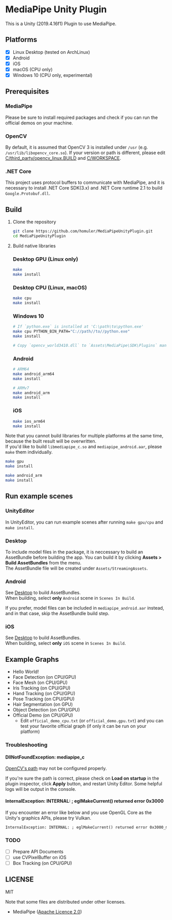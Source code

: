 # MediaPipe Unity Plugin
This is a Unity (2019.4.16f1) Plugin to use MediaPipe.

## Platforms
- [x] Linux Desktop (tested on ArchLinux)
- [x] Android
- [x] iOS
- [x] macOS (CPU only)
- [x] Windows 10 (CPU only, experimental)

## Prerequisites
### MediaPipe
Please be sure to install required packages and check if you can run the official demos on your machine.

### OpenCV
By default, it is assumed that OpenCV 3 is installed under `/usr` (e.g. `/usr/lib/libopencv_core.so`).
If your version or path is different, please edit [C/third_party/opencv_linux.BUILD](https://github.com/homuler/MediaPipeUnityPlugin/blob/master/C/third_party/opencv_linux.BUILD) and [C/WORKSPACE](https://github.com/homuler/MediaPipeUnityPlugin/blob/master/C/WORKSPACE).

### .NET Core
This project uses protocol buffers to communicate with MediaPipe, and it is necessary to install .NET Core SDK(3.x) and .NET Core runtime 2.1 to build `Google.Protobuf.dll`.

## Build
1. Clone the repository
    ```sh
    git clone https://github.com/homuler/MediaPipeUnityPlugin.git
    cd MediaPipeUnityPlugin
    ```

2. Build native libraries
    ### Desktop GPU (Linux only)
    ```sh
    make
    make install
    ```

    ### Desktop CPU (Linux, macOS)
    ```sh
    make cpu
    make install
    ```

    ### Windows 10
    ```sh
    # If `python.exe` is installed at 'C:\path\to\python.exe'
    make cpu PYTHON_BIN_PATH="C://path//to//python.exe"
    make install

    # Copy `opencv_world3410.dll` to `Assets\MediaPipe\SDK\Plugins` manually.
    ```

    ### Android
    ```sh
    # ARM64
    make android_arm64
    make install

    # ARMv7
    make android_arm
    make install
    ```

    ### iOS
    ```sh
    make ios_arm64
    make install
    ```

Note that you cannot build libraries for multiple platforms at the same time,
because the built result will be overwritten.\
If you'd like to build `libmediapipe_c.so` and `mediapipe_android.aar`, please `make` them individually.
```sh
make gpu
make install

make android_arm
make install
```

## Run example scenes
### UnityEditor
In UnityEditor, you can run example scenes after running `make gpu/cpu` and `make install`.

### Desktop
To include model files in the package, it is neccessary to build an AssetBundle before building the app.
You can build it by clicking **Assets > Build AssetBundles** from the menu.\
The AssetBundle file will be created under `Assets/StreamingAssets`.

### Android
See [Desktop](#Desktop) to build AssetBundles.\
When building, select **only** `Android` scene in `Scenes In Build`.

If you prefer, model files can be included in `mediapipe_android.aar` instead, and in that case, skip the AssetBundle build step.

### iOS
See [Desktop](#Desktop) to build AssetBundles.\
When building, select **only** `iOS` scene in `Scenes In Build`.

## Example Graphs
- Hello World!
- Face Detection (on CPU/GPU)
- Face Mesh (on CPU/GPU)
- Iris Tracking (on CPU/GPU)
- Hand Tracking (on CPU/GPU)
- Pose Tracking (on CPU/GPU)
- Hair Segmentation (on GPU)
- Object Detection (on CPU/GPU)
- Official Demo (on CPU/GPU)
   - Edit `official_demo_cpu.txt` (or `official_demo.gpu.txt`) and you can test your favorite official graph (if only it can be run on your platform)

### Troubleshooting
#### DllNotFoundException: mediapipe_c
[OpenCV's path](https://github.com/homuler/MediaPipeUnityPlugin#opencv) may not be configured properly.

If you're sure the path is correct, please check on **Load on startup** in the plugin inspector, click **Apply** button, and restart Unity Editor.
Some helpful logs will be output in the console.

#### InternalException: INTERNAL: ; eglMakeCurrent() returned error 0x3000
If you encounter an error like below and you use OpenGL Core as the Unity's graphics APIs, please try Vulkan.

```txt
InternalException: INTERNAL: ; eglMakeCurrent() returned error 0x3000_mediapipe/mediapipe/gpu/gl_context_egl.cc:261)
```

### TODO
- [ ] Prepare API Documents
- [ ] use CVPixelBuffer on iOS
- [ ] Box Tracking (on CPU/GPU)

## LICENSE
MIT

Note that some files are distributed under other licenses.
- MediaPipe ([Apache Licence 2.0](https://github.com/google/mediapipe/blob/master/LICENSE))
